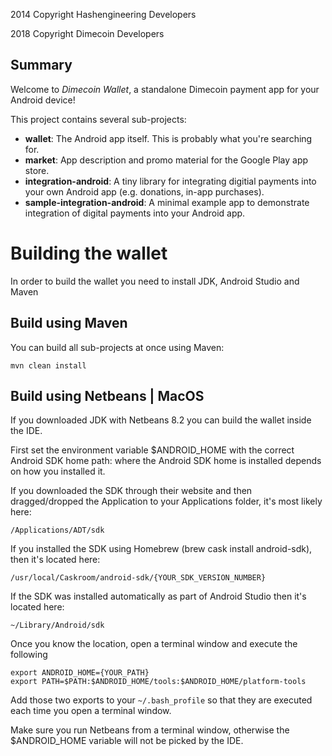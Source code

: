 2014 Copyright Hashengineering Developers

2018 Copyright Dimecoin Developers

## Summary
Welcome to _Dimecoin Wallet_, a standalone Dimecoin payment app for your Android device!

This project contains several sub-projects:

 * __wallet__:
     The Android app itself. This is probably what you're searching for.
 * __market__:
     App description and promo material for the Google Play app store.
 * __integration-android__:
     A tiny library for integrating digitial payments into your own Android app
     (e.g. donations, in-app purchases).
 * __sample-integration-android__:
     A minimal example app to demonstrate integration of digital payments into
     your Android app.

# Building the wallet

In order to build the wallet you need to install JDK, Android Studio and Maven

## Build using Maven

You can build all sub-projects at once using Maven:

`mvn clean install`

## Build using Netbeans | MacOS

If you downloaded JDK with Netbeans 8.2 you can build the wallet inside the IDE.

First set the environment variable $ANDROID_HOME with the correct Android SDK home path: where the Android SDK home is installed depends on how you installed it.

If you downloaded the SDK through their website and then dragged/dropped the Application to your Applications folder, it's most likely here:
```
/Applications/ADT/sdk
```
If you installed the SDK using Homebrew (brew cask install android-sdk), then it's located here:
```
/usr/local/Caskroom/android-sdk/{YOUR_SDK_VERSION_NUMBER}
```
If the SDK was installed automatically as part of Android Studio then it's located here:
```
~/Library/Android/sdk
```

Once you know the location, open a terminal window and execute the following
```
export ANDROID_HOME={YOUR_PATH}
export PATH=$PATH:$ANDROID_HOME/tools:$ANDROID_HOME/platform-tools
```
Add those two exports to your `~/.bash_profile` so that they are executed each time you open a terminal window.

Make sure you run Netbeans from a terminal window, otherwise the $ANDROID_HOME variable will not be picked by the IDE.
